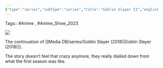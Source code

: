 ```yaml
---
{"type":"series","subType":"series","title":"Goblin Slayer II","englishTitle":"Goblin Slayer II","year":2023,"dataSource":"MALAPI","url":"https://myanimelist.net/anime/47160/Goblin_Slayer_II","id":47160,"genres":["Action","Adventure","Fantasy"],"studios":["LIDENFILMS"],"episodes":12,"duration":"23 min per ep","onlineRating":7.43,"actors":null,"image":"https://cdn.myanimelist.net/images/anime/1100/138338.jpg","released":true,"streamingServices":["Crunchyroll","Anime Digital Network","Aniverse","Bahamut Anime Crazy","Bilibili Global","Muse Asia","ProSieben MAXX"],"airing":true,"airedFrom":"06/10/2023","airedTo":"22/12/2023","watched":false,"lastWatched":"","personalRating":0,"tags":["mediaDB/tv/series"],"dateWatched":"2023-10-12","dg-publish":true,"rating":"⭐ 6.5","Hours":4.6,"status":"🟢 watched","permalink":"/media-db/series/goblin-slayer-ii-2023/","dgPassFrontmatter":true,"noteIcon":"1","created":"2023-12-15T08:46:29.441+05:30","updated":"2023-12-23T14:29:11.169+05:30"}
---
```


Tags:: #Anime , #Anime_Show_2023 

<img src="https://cdn.myanimelist.net/images/anime/1100/138338.jpg">

The continuation of [[Media DB/series/Goblin Slayer (2018)\|Goblin Slayer (2018)]].

The story doesn't feel that crazy anymore, they really dialled down from what the first season was like.